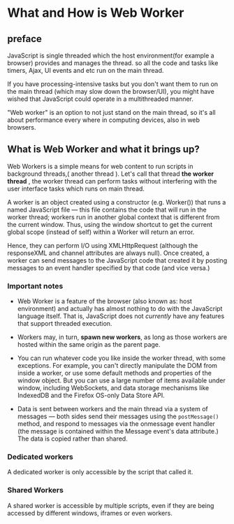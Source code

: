 # What and How is Web Worker

## preface

JavaScript is single threaded which the host environment(for example a browser) provides and manages the thread. so all the code and tasks like timers, Ajax, UI events and etc run on the main thread.

If you have processing-intensive tasks but you don't want them to run on the main thread (which may slow down the browser/UI), you might have wished that JavaScript could operate in a multithreaded manner.

"Web worker" is an option to not just stand on the main thread, so it's all about performance every where in computing devices, also in web browsers.

## What is Web Worker and what it brings up?

Web Workers is a simple means for web content to run scripts in background threads,( another thread ).
Let's call that thread **the worker thread** , the worker thread can perform tasks without interfering with the user interface tasks which runs on main thread.

A worker is an object created using a constructor (e.g. Worker()) that runs a named JavaScript file — this file contains the code that will run in the worker thread; workers run in another global context that is different from the current window. Thus, using the window shortcut to get the current global scope (instead of self) within a Worker will return an error.

Hence, they can perform I/O using XMLHttpRequest (although the responseXML and channel attributes are always null). Once created, a worker can send messages to the JavaScript code that created it by posting messages to an event handler specified by that code (and vice versa.)

### Important notes 

- Web Worker is a feature of the browser (also known as: host environment) and actually has almost nothing to do with the JavaScript language itself. That is, JavaScript does not *currently* have any features that support threaded execution.

- Workers may, in turn, **spawn new workers**, as long as those workers are hosted within the same origin as the parent page.

- You can run whatever code you like inside the worker thread, with some exceptions. For example, you can't directly manipulate the DOM from inside a worker, or use some default methods and properties of the window object. But you can use a large number of items available under window, including WebSockets, and data storage mechanisms like IndexedDB and the Firefox OS-only Data Store API.

- Data is sent between workers and the main thread via a system of messages — both sides send their messages using the `postMessage()` method, and respond to messages via the onmessage event handler (the message is contained within the Message event's data attribute.) The data is copied rather than shared.

### Dedicated workers

A dedicated worker is only accessible by the script that called it. 

### Shared Workers

A shared worker is accessible by multiple scripts, even if they are being accessed by different windows, iframes or even workers.
